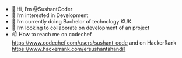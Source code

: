 - 👋 Hi, I’m @SushantCoder
- 👀 I’m interested in Development
- 🌱 I’m currently doing Bachelor of technology KUK.
- 💞️ I’m looking to collaborate on development of an project
- 📫 How to reach me on codechef https://www.codechef.com/users/sushant_code and on HackerRank https://www.hackerrank.com/ersushantshandi1


<!---
SushantCoder/SushantCoder is a ✨ special ✨ repository because its `README.md` (this file) appears on your GitHub profile.
You can click the Preview link to take a look at your changes.
--->
